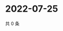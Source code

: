 # 2022-07-25

共 0 条

<!-- BEGIN WEIBO -->
<!-- 最后更新时间 Mon Jul 25 2022 07:00:40 GMT+0800 (China Standard Time) -->

<!-- END WEIBO -->
